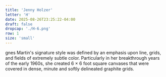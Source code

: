 ```yaml
---
title: 'Jenny Holzer'
letter: 'H'
date: 2025-08-26T23:25:22-04:00
draft: false
dropcap: './H-6.png'
row: 1
size: 'small'
---
```

gnes Martin's signature style was defined by an emphasis upon line, grids, and fields of extremely subtle color. Particularly in her breakthrough years of the early 1960s, she created 6 × 6 foot square canvases that were covered in dense, minute and softly delineated graphite grids.
